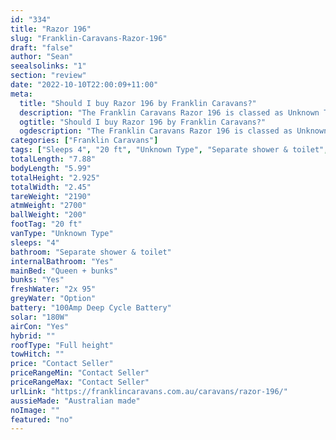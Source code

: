 ```yaml
---
id: "334"
title: "Razor 196"
slug: "Franklin-Caravans-Razor-196"
draft: "false"
author: "Sean"
seealsolinks: "1"
section: "review"
date: "2022-10-10T22:00:09+11:00"
meta:
  title: "Should I buy Razor 196 by Franklin Caravans?"
  description: "The Franklin Caravans Razor 196 is classed as Unknown Type, and sleeps 4 people. It is Australian made and comes in at 20 ft. It generally has Separate shower & toilet."
  ogtitle: "Should I buy Razor 196 by Franklin Caravans?"
  ogdescription: "The Franklin Caravans Razor 196 is classed as Unknown Type, and sleeps 4 people. It is Australian made and comes in at 20 ft. It generally has Separate shower & toilet."
categories: ["Franklin Caravans"]
tags: ["Sleeps 4", "20 ft", "Unknown Type", "Separate shower & toilet", "Full height", "Price Unknown", "Australian made"]
totalLength: "7.88"
bodyLength: "5.99"
totalHeight: "2.925"
totalWidth: "2.45"
tareWeight: "2190"
atmWeight: "2700"
ballWeight: "200"
footTag: "20 ft"
vanType: "Unknown Type"
sleeps: "4"
bathroom: "Separate shower & toilet"
internalBathroom: "Yes"
mainBed: "Queen + bunks"
bunks: "Yes"
freshWater: "2x 95"
greyWater: "Option"
battery: "100Amp Deep Cycle Battery"
solar: "180W"
airCon: "Yes"
hybrid: ""
roofType: "Full height"
towHitch: ""
price: "Contact Seller"
priceRangeMin: "Contact Seller"
priceRangeMax: "Contact Seller"
urlLink: "https://franklincaravans.com.au/caravans/razor-196/"
aussieMade: "Australian made"
noImage: ""
featured: "no"
---
```

